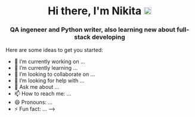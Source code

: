<h1 align="center">Hi there, I'm Nikita </a> 
<img src="https://github.com/blackcater/blackcater/raw/main/images/Hi.gif" height="20"/></h1>
<h3 align="center">QA ingeneer and Python writer, also learning new about full-stack developing</h3>



Here are some ideas to get you started:

- 🔭 I’m currently working on ...
- 🌱 I’m currently learning ...
- 👯 I’m looking to collaborate on ...
- 🤔 I’m looking for help with ...
- 💬 Ask me about ...
- 📫 How to reach me: ...
- 😄 Pronouns: ...
- ⚡ Fun fact: ...
-->
